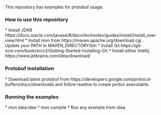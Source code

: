 This repository has examples for protobuf usage.

<h3> How to use this repository </h3>
* Install JDK8 https://docs.oracle.com/javase/8/docs/technotes/guides/install/install_overview.html
* Install mvn from https://maven.apache.org/download.cgi . Update your PATH to MAVEN_DIRECTORY/bin
* Install Git https://git-scm.com/book/en/v2/Getting-Started-Installing-Git
* Install either Intellij https://www.jetbrains.com/idea/download/

<h3> Protobuf installation </h3>
* Download latest protobuf from https://developers.google.com/protocol-buffers/docs/downloads and follow readme to 
create protoc executable.

<h3> Running the examples </h3>
* mvn idea:idea
* mvn compile
* Run any example from idea.
